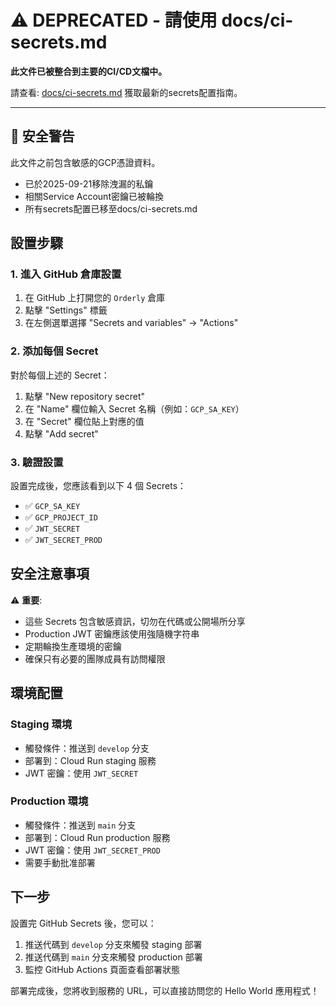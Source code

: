 # ⚠️ DEPRECATED - 請使用 docs/ci-secrets.md

**此文件已被整合到主要的CI/CD文檔中。**

請查看: [docs/ci-secrets.md](./ci-secrets.md) 獲取最新的secrets配置指南。

---

## 🚨 安全警告

此文件之前包含敏感的GCP憑證資料。

- 已於2025-09-21移除洩漏的私鑰
- 相關Service Account密鑰已被輪換
- 所有secrets配置已移至docs/ci-secrets.md

## 設置步驟

### 1. 進入 GitHub 倉庫設置

1. 在 GitHub 上打開您的 `Orderly` 倉庫
2. 點擊 "Settings" 標籤
3. 在左側選單選擇 "Secrets and variables" → "Actions"

### 2. 添加每個 Secret

對於每個上述的 Secret：

1. 點擊 "New repository secret"
2. 在 "Name" 欄位輸入 Secret 名稱（例如：`GCP_SA_KEY`）
3. 在 "Secret" 欄位貼上對應的值
4. 點擊 "Add secret"

### 3. 驗證設置

設置完成後，您應該看到以下 4 個 Secrets：

- ✅ `GCP_SA_KEY`
- ✅ `GCP_PROJECT_ID`
- ✅ `JWT_SECRET`
- ✅ `JWT_SECRET_PROD`

## 安全注意事項

⚠️ **重要**:

- 這些 Secrets 包含敏感資訊，切勿在代碼或公開場所分享
- Production JWT 密鑰應該使用強隨機字符串
- 定期輪換生產環境的密鑰
- 確保只有必要的團隊成員有訪問權限

## 環境配置

### Staging 環境

- 觸發條件：推送到 `develop` 分支
- 部署到：Cloud Run staging 服務
- JWT 密鑰：使用 `JWT_SECRET`

### Production 環境

- 觸發條件：推送到 `main` 分支
- 部署到：Cloud Run production 服務
- JWT 密鑰：使用 `JWT_SECRET_PROD`
- 需要手動批准部署

## 下一步

設置完 GitHub Secrets 後，您可以：

1. 推送代碼到 `develop` 分支來觸發 staging 部署
2. 推送代碼到 `main` 分支來觸發 production 部署
3. 監控 GitHub Actions 頁面查看部署狀態

部署完成後，您將收到服務的 URL，可以直接訪問您的 Hello World 應用程式！
